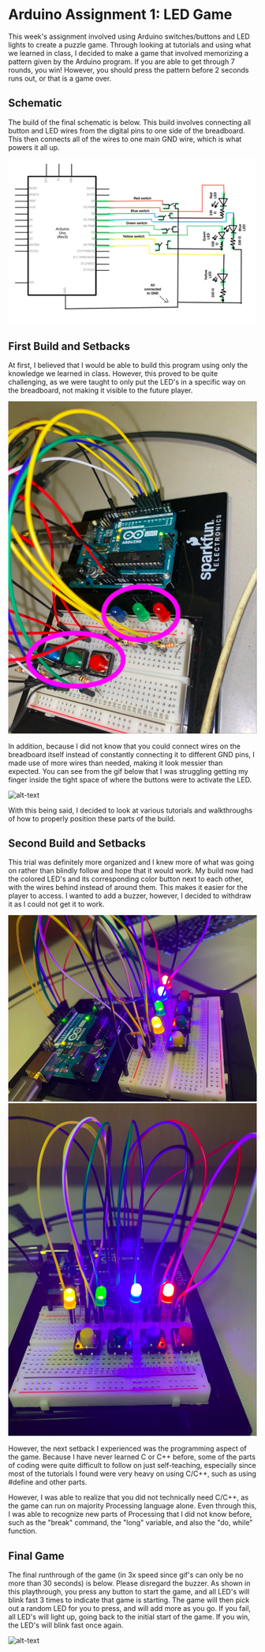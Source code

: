 # Arduino Assignment 1: LED Game
This week's assignment involved using Arduino switches/buttons and LED lights to create a puzzle game. Through looking at tutorials and using what we learned in class, I decided to make a game that involved memorizing a pattern given by the Arduino program. If you are able to get through 7 rounds, you win! However, you should press the pattern before 2 seconds runs out, or that is a game over.

## Schematic
The build of the final schematic is below. This build involves connecting all button and LED wires from the digital pins to one side of the breadboard. This then connects all of the wires to one main GND wire, which is what powers it all up.

![](images/schematic.png)

## First Build and Setbacks
At first, I believed that I would be able to build this program using only the knowledge we learned in class. However, this proved to be quite challenging, as we were taught to only put the LED's in a specific way on the breadboard, not making it visible to the future player.

![](images/messygame.png)

In addition, because I did not know that you could connect wires on the breadboard itself instead of constantly connecting it to different GND pins, I made use of more wires than needed, making it look messier than expected. You can see from the gif below that I was struggling getting my finger inside the tight space of where the buttons were to activate the LED.

![alt-text](images/firstbuild.gif)

With this being said, I decided to look at various tutorials and walkthroughs of how to properly position these parts of the build.

## Second Build and Setbacks
This trial was definitely more organized and I knew more of what was going on rather than blindly follow and hope that it would work. My build now had the colored LED's and its corresponding color button next to each other, with the wires behind instead of around them. This makes it easier for the player to access. I wanted to add a buzzer, however, I decided to withdraw it as I could not get it to work. 

![](images/cleangame.png)
![](images/cleangame2.png)

However, the next setback I experienced was the programming aspect of the game. Because I have never learned C or C++ before, some of the parts of coding were quite difficult to follow on just self-teaching, especially since most of the tutorials I found were very heavy on using C/C++, such as using #define and other parts.

However, I was able to realize that you did not technically need C/C++, as the game can run on majority Processing language alone. Even through this, I was able to recognize new parts of Processing that I did not know before, such as the "break" command, the "long" variable, and also the "do, while" function.

## Final Game
The final runthrough of the game (in 3x speed since gif's can only be no more than 30 seconds) is below. Please disregard the buzzer. As shown in this playthrough, you press any button to start the game, and all LED's will blink fast 3 times to indicate that game is starting. The game will then pick out a random LED for you to press, and will add more as you go. If you fail, all LED's will light up, going back to the initial start of the game. If you win, the LED's will blink fast once again.

![alt-text](images/finalgame.gif)
